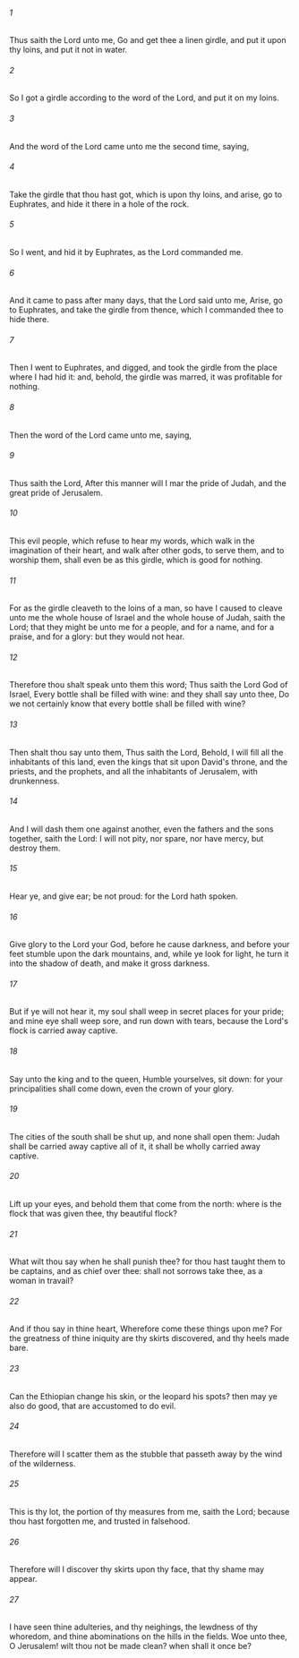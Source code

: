 ###### 1
Thus saith the Lord unto me, Go and get thee a linen girdle, and put it upon thy loins, and put it not in water.

###### 2
So I got a girdle according to the word of the Lord, and put it on my loins.

###### 3
And the word of the Lord came unto me the second time, saying,

###### 4
Take the girdle that thou hast got, which is upon thy loins, and arise, go to Euphrates, and hide it there in a hole of the rock.

###### 5
So I went, and hid it by Euphrates, as the Lord commanded me.

###### 6
And it came to pass after many days, that the Lord said unto me, Arise, go to Euphrates, and take the girdle from thence, which I commanded thee to hide there.

###### 7
Then I went to Euphrates, and digged, and took the girdle from the place where I had hid it: and, behold, the girdle was marred, it was profitable for nothing.

###### 8
Then the word of the Lord came unto me, saying,

###### 9
Thus saith the Lord, After this manner will I mar the pride of Judah, and the great pride of Jerusalem.

###### 10
This evil people, which refuse to hear my words, which walk in the imagination of their heart, and walk after other gods, to serve them, and to worship them, shall even be as this girdle, which is good for nothing.

###### 11
For as the girdle cleaveth to the loins of a man, so have I caused to cleave unto me the whole house of Israel and the whole house of Judah, saith the Lord; that they might be unto me for a people, and for a name, and for a praise, and for a glory: but they would not hear.

###### 12
Therefore thou shalt speak unto them this word; Thus saith the Lord God of Israel, Every bottle shall be filled with wine: and they shall say unto thee, Do we not certainly know that every bottle shall be filled with wine?

###### 13
Then shalt thou say unto them, Thus saith the Lord, Behold, I will fill all the inhabitants of this land, even the kings that sit upon David's throne, and the priests, and the prophets, and all the inhabitants of Jerusalem, with drunkenness.

###### 14
And I will dash them one against another, even the fathers and the sons together, saith the Lord: I will not pity, nor spare, nor have mercy, but destroy them.

###### 15
Hear ye, and give ear; be not proud: for the Lord hath spoken.

###### 16
Give glory to the Lord your God, before he cause darkness, and before your feet stumble upon the dark mountains, and, while ye look for light, he turn it into the shadow of death, and make it gross darkness.

###### 17
But if ye will not hear it, my soul shall weep in secret places for your pride; and mine eye shall weep sore, and run down with tears, because the Lord's flock is carried away captive.

###### 18
Say unto the king and to the queen, Humble yourselves, sit down: for your principalities shall come down, even the crown of your glory.

###### 19
The cities of the south shall be shut up, and none shall open them: Judah shall be carried away captive all of it, it shall be wholly carried away captive.

###### 20
Lift up your eyes, and behold them that come from the north: where is the flock that was given thee, thy beautiful flock?

###### 21
What wilt thou say when he shall punish thee? for thou hast taught them to be captains, and as chief over thee: shall not sorrows take thee, as a woman in travail?

###### 22
And if thou say in thine heart, Wherefore come these things upon me? For the greatness of thine iniquity are thy skirts discovered, and thy heels made bare.

###### 23
Can the Ethiopian change his skin, or the leopard his spots? then may ye also do good, that are accustomed to do evil.

###### 24
Therefore will I scatter them as the stubble that passeth away by the wind of the wilderness.

###### 25
This is thy lot, the portion of thy measures from me, saith the Lord; because thou hast forgotten me, and trusted in falsehood.

###### 26
Therefore will I discover thy skirts upon thy face, that thy shame may appear.

###### 27
I have seen thine adulteries, and thy neighings, the lewdness of thy whoredom, and thine abominations on the hills in the fields. Woe unto thee, O Jerusalem! wilt thou not be made clean? when shall it once be?

